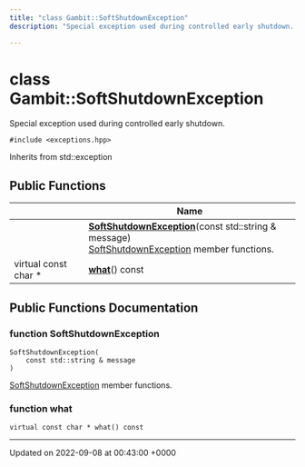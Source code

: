 ```yaml
---
title: "class Gambit::SoftShutdownException"
description: "Special exception used during controlled early shutdown. "

---
```


# class Gambit::SoftShutdownException



Special exception used during controlled early shutdown. 


`#include <exceptions.hpp>`

Inherits from std::exception

## Public Functions

|                | Name           |
| -------------- | -------------- |
| | **[SoftShutdownException](/documentation/code/classes/classgambit_1_1softshutdownexception/#function-softshutdownexception)**(const std::string & message)<br>[SoftShutdownException](/documentation/code/classes/classgambit_1_1softshutdownexception/) member functions.  |
| virtual const char * | **[what](/documentation/code/classes/classgambit_1_1softshutdownexception/#function-what)**() const |

## Public Functions Documentation

### function SoftShutdownException

```
SoftShutdownException(
    const std::string & message
)
```

[SoftShutdownException](/documentation/code/classes/classgambit_1_1softshutdownexception/) member functions. 

### function what

```
virtual const char * what() const
```


-------------------------------

Updated on 2022-09-08 at 00:43:00 +0000